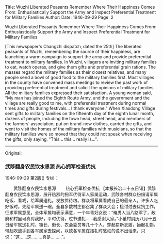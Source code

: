 Title: Wuzhi Liberated Peasants Remember Where Their Happiness Comes From: Enthusiastically Support the Army and Inspect Preferential Treatment for Military Families
Author:
Date: 1946-09-29
Page: 2

Wuzhi Liberated Peasants Remember Where Their Happiness Comes From: Enthusiastically Support the Army and Inspect Preferential Treatment for Military Families

[This newspaper's Changzhi dispatch, dated the 25th] The liberated peasants of Wuzhi, remembering the source of their happiness, are launching a warm campaign to support the army and provide preferential treatment to military families. In Wuzhi, villagers are inviting military families to eat, watch operas, and give them gifts and preferential grain rations. The masses regard the military families as their closest relatives, and many people send a bowl of good food to the military families first. Most villages in the county have convened mass meetings to review the past work of providing preferential treatment and solicit the opinions of military families. All the military families expressed their satisfaction. A young woman said, "My man has joined the Eighth Route Army, and the government and the village are really good to me, with preferential treatment during normal times and gifts during festivals... I thank everyone." When Xiaodong Village sent gifts to military families on the fifteenth day of the eighth lunar month, dozens of people, including the town head, street head, and members of the farmers' association, put on brand-new clothes, carried the gifts, and went to visit the homes of the military families with musicians, so that the military families were so moved that they could not speak when receiving the gifts, only saying, "This... this... really is...".



<hr /> 

Original: 


### 武陟翻身农民饮水思源  热心拥军检查优抗

1946-09-29
第2版()
专栏：

　　武陟翻身农民饮水思源
　　热心拥军检查优抗
    【本报长治二十五日讯】武陟翻身农民饮水思源，展开热烈的拥军优待军人家属运动，武陟各村群众纷纷请军属吃饭、看戏，给军属送礼，发放优待粮。群众将军属看成自己的最亲人，许多人吃好饭时，先给军属送一碗。全县多数村庄都召集了群众大会；检讨过去优抗工作，征求军属意见，全体军属均表示满意，一个年青妇女说：“俺男人当八路军了，政府和村里可真对我好，平时优待，过节送礼……我感谢大家。”小董村阴历八月十五日给军属送礼时，镇长、街长、农会委员等几十个人，穿起崭新衣服，抬起礼物，带起吹鼓手到各军属家去探问，以致各军属在接礼时感动的说不出话来，只说：“这……这………真是………”。
